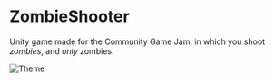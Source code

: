 # ZombieShooter
 Unity game made for the Community Game Jam, in which you shoot *zombies*, and *only* zombies.
 
![Theme](https://img.itch.zone/aW1nLzI0MjUyMTcucG5n/original/ZvJQlj.png "Jam Theme")
